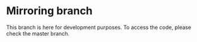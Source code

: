 # Mirroring branch

This branch is here for development purposes. To access the code, please check the master branch.
